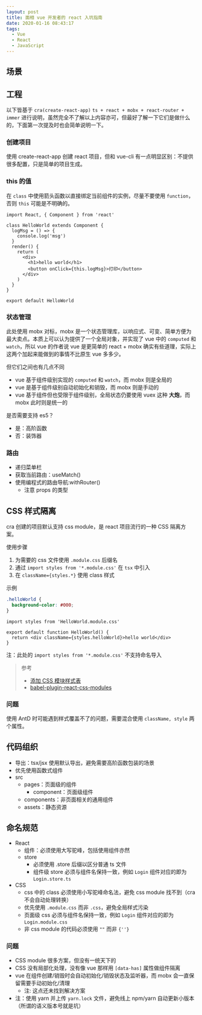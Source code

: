 ```yaml
---
layout: post
title: 面相 vue 开发者的 react 入坑指南
date: 2020-01-16 08:43:17
tags:
  - Vue
  - React
  - JavaScript
---
```


## 场景

## 工程

以下皆基于 `cra(create-react-app)` `ts + react + mobx + react-router + immer` 进行说明，虽然完全不了解以上内容亦可，但最好了解一下它们是做什么的，下面第一次提及时也会简单说明一下。

### 创建项目

使用 create-react-app 创建 react 项目，但和 vue-cli 有一点明显区别：不提供很多配置，只是简单的项目生成。

### this 的值

在 `class` 中使用箭头函数以直接绑定当前组件的实例，尽量不要使用 `function`，否则 `this` 可能是不明确的。

```tsx
import React, { Component } from 'react'

class HelloWorld extends Component {
  logMsg = () => {
    console.log('msg')
  }
  render() {
    return (
      <div>
        <h1>hello world</h1>
        <button onClick={this.logMsg}>打印</button>
      </div>
    )
  }
}

export default HelloWorld
```

### 状态管理

此处使用 mobx 对标，mobx 是一个状态管理库，以响应式、可变、简单方便为最大卖点。本质上可以认为提供了一个全局对象，并实现了 vue 中的 `computed` 和 `watch`，所以 vue 的作者说 vue 是更简单的 react + mobx 确实有些道理，实际上这两个加起来能做到的事情不比原生 vue 多多少。

但它们之间也有几点不同

- vue 基于组件级别实现的 `computed` 和 `watch`，而 mobx 则是全局的
- vue 是基于组件级别自动初始化和销毁，而 mobx 则是手动的
- vue 基于组件但也受限于组件级别，全局状态仍要使用 vuex 这种 **大炮**，而 mobx 此时则是统一的

是否需要支持 es5？

- 是：高阶函数
- 否：装饰器

### 路由

- 递归菜单栏
- 获取当前路由：useMatch()
- 使用编程式的路由导航:withRouter()
  - 注意 props 的类型

## CSS 样式隔离

cra 创建的项目默认支持 css module，是 react 项目流行的一种 CSS 隔离方案。

使用步骤

1. 为需要的 css 文件使用 `.module.css` 后缀名
2. 通过 `import styles from '*.module.css'` 在 `tsx` 中引入
3. 在 `className={styles.*}` 使用 class 样式

示例

```css
.helloWorld {
  background-color: #000;
}
```

```tsx
import styles from 'HelloWorld.module.css'

export default function HelloWorld() {
  return <div className={styles.helloWorld}>hello world</div>
}
```

注：此处的 `import styles from '*.module.css'` 不支持命名导入

> 参考
>
> - [添加 CSS 模块样式表](https://create-react-app.dev/docs/adding-a-css-modules-stylesheet/)
> - [babel-plugin-react-css-modules](https://github.com/gajus/babel-plugin-react-css-modules)

### 问题

使用 AntD 时可能遇到样式覆盖不了的问题，需要混合使用 `className, style` 两个属性。

## 代码组织

- 导出：tsx/jsx 使用默认导出，避免需要高阶函数包装的场景
- 优先使用函数式组件
- src
  - pages：页面级的组件
    - component：页面级组件
  - components：非页面相关的通用组件
  - assets：静态资源

## 命名规范

- React
  - 组件：必须使用大写驼峰，包括使用组件亦然
  - store
    - 必须使用 .store 后缀以区分普通 ts 文件
    - 组件级 store 必须与组件名保持一致，例如 `Login` 组件对应的即为 `Login.store.ts`
- CSS
  - css 中的 class 必须使用小写驼峰命名法，避免 css module 找不到（cra 不会自动处理转换）
  - 优先使用 `.module.css` 而非 `.css`，避免全局样式污染
  - 页面级 css 必须与组件名保持一致，例如 `Login` 组件对应的即为 `Login.module.css`
  - 非 css module 的代码必须使用 `""` 而非 `{''}`

### 问题

- CSS module 很多方案，但没有一统天下的
- CSS 没有局部化处理，没有像 vue 那样用 `[data-has]` 属性做组件隔离
- vue 在组件创建/销毁时会自动初始化/销毁状态及监听器，而 mobx 会一直保留需要手动初始化/清理
  - 注: 这点还未找到解决方案
- 注：使用 yarn 并上传 `yarn.lock` 文件，避免线上 npm/yarn 自动更新小版本（所谓的语义版本号就是坑）
